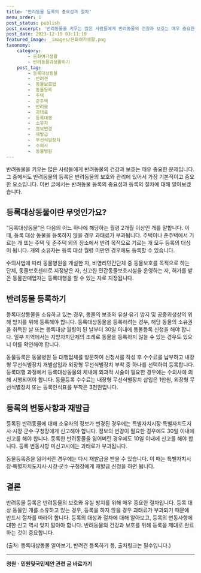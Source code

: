 ```yaml
---
title: '반려동물 등록의 중요성과 절차'
menu_order: 1
post_status: publish
post_excerpt: '반려동물을 키우는 많은 사람들에게 반려동물의 건강과 보호는 매우 중요한 문제입니다. 그 중에서도 반려동물의 등록은 반려동물의 보호와 관리에 있어서 가장 기본적이고 중요한 요소입니다. 이번 글에서는 반려동물 등록의 중요성과 등록의 절차에 대해 알아보겠습니다.'
post_date: 2023-12-19 03:11:10
featured_image: _images/문화여가생활.png
taxonomy:
    category:
        - 문화여가생활
        - 반려동물과생활하기
    post_tag:
        - 등록대상동물
        -  반려견
        -  동물보호법
        -  동물등록
        -  주택
        -  준주택
        -  반려묘
        -  과태료
        -  등록대행
        -  소유자
        -  정보변경
        -  재발급
        -  무선식별장치
        -  수의사
        -  동물병원
---
```



반려동물을 키우는 많은 사람들에게 반려동물의 건강과 보호는 매우 중요한 문제입니다. 그 중에서도 반려동물의 등록은 반려동물의 보호와 관리에 있어서 가장 기본적이고 중요한 요소입니다. 이번 글에서는 반려동물 등록의 중요성과 등록의 절차에 대해 알아보겠습니다.

## 등록대상동물이란 무엇인가요?

"등록대상동물"은 다음의 어느 하나에 해당하는 월령 2개월 이상인 개를 말합니다. 이때, 등록 대상 동물을 등록하지 않을 경우 과태료가 부과됩니다. 주택이나 준주택에서 기르는 개 또는 주택 및 준주택 외의 장소에서 반려 목적으로 기르는 개 모두 등록의 대상이 됩니다. 개의 소유자는 등록 대상 월령 미만인 경우에도 등록할 수 있습니다. 

수의사법에 따라 동물병원을 개설한 자, 비영리민간단체 중 동물보호를 목적으로 하는 단체, 동물보호센터로 지정받은 자, 신고한 민간동물보호시설을 운영하는 자, 허가를 받은 동물판매업자는 등록대행을 할 수 있는 자로 지정됩니다.

## 반려동물 등록하기

등록대상동물을 소유하고 있는 경우, 동물의 보호와 유실·유기 방지 및 공중위생상의 위해 방지를 위해 등록해야 합니다. 등록대상동물을 등록하려는 경우, 해당 동물의 소유권을 취득한 날 또는 등록대상 월령이 된 날부터 30일 이내에 동물등록 신청을 해야 합니다. 일부 지역에서는 지방자치단체의 조례로 동물을 등록하지 않을 수 있는 경우도 있으니 이를 확인해야 합니다.

동물등록은 동물병원 등 대행업체를 방문하여 신청서를 작성 후 수수료를 납부하고 내장형 무선식별장치 개별삽입과 외장형 무선식별장치 부착 중 하나를 선택하여 등록합니다. 등록대행 과정에서 등록대상동물의 체내에 외과적 시술이 필요한 경우에는 수의사에 의해 시행되어야 합니다. 동물등록 수수료는 내장형 무선식별장치 삽입은 1만원, 외장형 무선식별장치 또는 등록인식표를 부착은 3천원입니다.

## 등록의 변동사항과 재발급

등록된 반려동물에 대해 소유자의 정보가 변경된 경우에는 특별자치시장·특별자치도지사·시장·군수·구청장에게 신고해야 합니다. 정보의 변경이 필요한 경우에도 30일 이내에 신고를 해야 합니다. 등록한 반려동물을 잃어버린 경우에도 10일 이내에 신고를 해야 합니다. 등록 변동사항 미신고시에는 과태료가 부과됩니다.

동물등록증을 잃어버린 경우에는 다시 재발급을 받을 수 있습니다. 이 때는 특별자치시장·특별자치도지사·시장·군수·구청장에게 재발급 신청을 하면 됩니다.

## 결론

반려동물 등록은 반려동물의 보호와 유실 방지를 위해 매우 중요한 절차입니다. 등록 대상 동물인 개를 소유하고 있는 경우, 등록을 하지 않을 경우 과태료가 부과되기 때문에 반드시 절차를 따라야 합니다. 등록의 대상과 절차에 대해 알아보고, 등록의 변동사항에 대한 신고 역시 잊지 말아야 합니다. 반려동물의 건강과 보호를 위해 등록을 제대로 완료하는 것이 중요합니다.

(출처: 등록대상동물 알아보기, 반려견 등록하기 등, 출처링크는 필수입니다.)


<!-- wp:separator -->
<hr class="wp-block-separator has-alpha-channel-opacity"/>
<!-- /wp:separator -->

<!-- wp:group {"backgroundColor":"base","layout":{"type":"constrained"}} -->
<div class="wp-block-group has-base-background-color has-background"><!-- wp:paragraph {"align":"center","fontSize":"medium"} -->
<p class="has-text-align-center has-large-font-size"><strong>청원ㆍ민원및국민제안 관련 글 바로가기</strong></p>
<!-- /wp:paragraph -->


<!-- wp:latest-posts
{"categories":[{"id":7340,"count":19,"description":"","link":"https://uknowlaw.com/category/%ec%b2%ad%ec%9b%90%e3%86%8d%eb%af%bc%ec%9b%90%eb%b0%8f%ea%b5%ad%eb%af%bc%ec%a0%9c%ec%95%88/","name":"청원ㆍ민원및국민제안","slug":"청원ㆍ민원및국민제안","taxonomy":"category","parent":0,"meta":[],"_links":{"self":[{"href":"https://uknowlaw.com/wp-json/wp/v2/categories/7340"}],"collection":[{"href":"https://uknowlaw.com/wp-json/wp/v2/categories"}],"about":[{"href":"https://uknowlaw.com/wp-json/wp/v2/taxonomies/category"}],"wp:post_type":[{"href":"https://uknowlaw.com/wp-json/wp/v2/posts?categories=7340"}],"curies":[{"name":"wp","href":"https://api.w.org/{rel}","templated":true}]}}],"postsToShow":100,"excerptLength":28,"postLayout":"grid","columns":2,"featuredImageAlign":"left","featuredImageSizeSlug":"large","fontSize":"small"} /--></div>
<!-- /wp:group -->